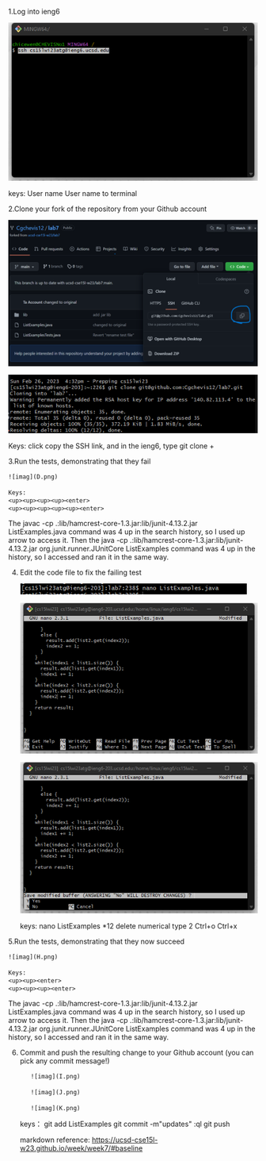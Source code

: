 1.Log into ieng6

![imag](A.png)

keys:
<Ctrl-C> User name
<Ctrl-v> User name to terminal
<enter>

2.Clone your fork of the repository from your Github account
 
 ![imag](B.png)
 
 ![imag](C.png)
 
  Keys:
  click copy the SSH link, and in the ieng6, type git clone + <Ctrl-v>
  <enter>

3.Run the tests, demonstrating that they fail
   
    ![imag](D.png)
   
    Keys: 
    <up><up><up><up><enter>
    <up><up><up><up><up><enter>
The javac -cp .:lib/hamcrest-core-1.3.jar:lib/junit-4.13.2.jar ListExamples.java command was 4 up in the search history, so I used up arrow to access it. Then the java -cp .:lib/hamcrest-core-1.3.jar:lib/junit-4.13.2.jar org.junit.runner.JUnitCore ListExamples command was 4 up in the history, so I accessed and ran it in the same way.

4. Edit the code file to fix the failing test
     
      ![imag](G.png)
     
      ![imag](E.png)
     
      ![imag](F.png)
      
      keys:
      nano ListExamples
      <Ctrl-E>
      <up><up><up><up><up><up><up>
      <right>*12
      delete
      numerical type 2
      Ctrl+o
      Ctrl+x
      
5.Run the tests, demonstrating that they now succeed
       
    ![imag](H.png)
       
    Keys: 
    <up><up><enter>
    <up><up><up><enter>
     
The javac -cp .:lib/hamcrest-core-1.3.jar:lib/junit-4.13.2.jar ListExamples.java command was 4 up in the search history, so I used up arrow to access it. Then the java -cp .:lib/hamcrest-core-1.3.jar:lib/junit-4.13.2.jar org.junit.runner.JUnitCore ListExamples command was 4 up in the history, so I accessed and ran it in the same way.
   
6. Commit and push the resulting change to your Github account (you can pick any commit message!)
     
          ![imag](I.png)
     
          ![imag](J.png)
     
          ![imag](K.png)
    
      keys：
        git add ListExamples
        git commit -m"updates"
        :ql
        git push
      
      markdown reference:
        https://ucsd-cse15l-w23.github.io/week/week7/#baseline
